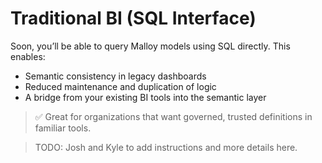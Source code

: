 # Traditional BI (SQL Interface)

Soon, you’ll be able to query Malloy models using SQL directly. This enables:

- Semantic consistency in legacy dashboards
- Reduced maintenance and duplication of logic
- A bridge from your existing BI tools into the semantic layer

> ✅ Great for organizations that want governed, trusted definitions in familiar tools.

> TODO: Josh and Kyle to add instructions and more details here.
